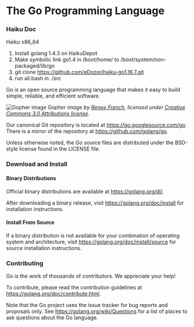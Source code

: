 # The Go Programming Language

### Haiku Doc
Haiku x86_64
1. Install golang 1.4.3 on HaikuDepot
2. Make symbolic link go1.4 in /boot/home/ to /boot/system/non-packaged/lib/go
3. git clone https://github.com/eDozor/haiku-go1.16.7.git
4. run all.bash in ./src


Go is an open source programming language that makes it easy to build simple,
reliable, and efficient software.

![Gopher image](https://golang.org/doc/gopher/fiveyears.jpg)
*Gopher image by [Renee French][rf], licensed under [Creative Commons 3.0 Attributions license][cc3-by].*

Our canonical Git repository is located at https://go.googlesource.com/go.
There is a mirror of the repository at https://github.com/golang/go.

Unless otherwise noted, the Go source files are distributed under the
BSD-style license found in the LICENSE file.

### Download and Install

#### Binary Distributions

Official binary distributions are available at https://golang.org/dl/.

After downloading a binary release, visit https://golang.org/doc/install
for installation instructions.

#### Install From Source

If a binary distribution is not available for your combination of
operating system and architecture, visit
https://golang.org/doc/install/source
for source installation instructions.

### Contributing

Go is the work of thousands of contributors. We appreciate your help!

To contribute, please read the contribution guidelines at https://golang.org/doc/contribute.html.

Note that the Go project uses the issue tracker for bug reports and
proposals only. See https://golang.org/wiki/Questions for a list of
places to ask questions about the Go language.

[rf]: https://reneefrench.blogspot.com/
[cc3-by]: https://creativecommons.org/licenses/by/3.0/
